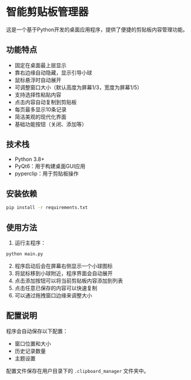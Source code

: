 # 智能剪贴板管理器

这是一个基于Python开发的桌面应用程序，提供了便捷的剪贴板内容管理功能。

## 功能特点

- 固定在桌面最上层显示
- 靠右边缘自动隐藏，显示引导小球
- 鼠标悬浮时自动展开
- 可调整窗口大小（默认高度为屏幕1/3，宽度为屏幕1/5）
- 支持选择性粘贴内容
- 点击内容自动复制到剪贴板
- 每页最多显示10条记录
- 简洁美观的现代化界面
- 基础功能按钮（关闭、添加等）

## 技术栈

- Python 3.8+
- PyQt6：用于构建桌面GUI应用
- pyperclip：用于剪贴板操作

## 安装依赖

```bash
pip install -r requirements.txt
```

## 使用方法

1. 运行主程序：
```bash
python main.py
```

2. 程序启动后会在屏幕右侧显示一个小球图标
3. 将鼠标移到小球附近，程序界面会自动展开
4. 点击添加按钮可以将当前剪贴板内容添加到列表
5. 点击任意已保存的内容可以快速复制
6. 可以通过拖拽窗口边缘来调整大小

## 配置说明

程序会自动保存以下配置：
- 窗口位置和大小
- 历史记录数量
- 主题设置

配置文件保存在用户目录下的 `.clipboard_manager` 文件夹中。 